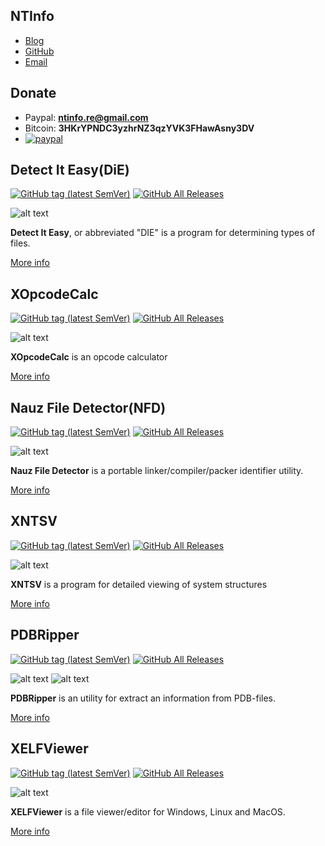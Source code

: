 ## NTInfo
- [Blog](http://n10info.blogspot.com/)
- [GitHub](https://github.com/horsicq/)
- [Email](mailto:horsicq@gmail.com?subject=NTInfo)

## Donate
- Paypal: **ntinfo.re@gmail.com** 
- Bitcoin: **3HKrYPNDC3yzhrNZ3qzYVK3FHawAsny3DV**
- [![paypal](https://www.paypalobjects.com/en_US/i/btn/btn_donateCC_LG.gif)](https://www.paypal.com/cgi-bin/webscr?cmd=_s-xclick&hosted_button_id=NF3FBD3KHMXDN)

## Detect It Easy(DiE)
[![GitHub tag (latest SemVer)](https://img.shields.io/github/tag/horsicq/DIE-engine.svg)](https://github.com/horsicq/DIE-engine/releases)
[![GitHub All Releases](https://img.shields.io/github/downloads/horsicq/DIE-engine/total.svg)](https://github.com/horsicq/DIE-engine/releases)

![alt text](https://github.com/horsicq/Detect-It-Easy/raw/master/screenshot.jpg "Screenshot")

**Detect It Easy**, or abbreviated "DIE" is a program for determining types of files.

[More info](https://github.com/horsicq/Detect-It-Easy)

## XOpcodeCalc
[![GitHub tag (latest SemVer)](https://img.shields.io/github/tag/horsicq/XOpcodeCalc.svg)](https://github.com/horsicq/XOpcodeCalc/releases)
[![GitHub All Releases](https://img.shields.io/github/downloads/horsicq/XOpcodeCalc/total.svg)](https://github.com/horsicq/XOpcodeCalc/releases)

![alt text](https://github.com/horsicq/XOpcodeCalc/raw/master/screenshot_gui.jpg "Screenshot")

**XOpcodeCalc** is an opcode calculator

[More info](https://github.com/horsicq/XOpcodeCalc)

## Nauz File Detector(NFD)
[![GitHub tag (latest SemVer)](https://img.shields.io/github/tag/horsicq/Nauz-File-Detector.svg)](https://github.com/horsicq/Nauz-File-Detector/releases)
[![GitHub All Releases](https://img.shields.io/github/downloads/horsicq/Nauz-File-Detector/total.svg)](https://github.com/horsicq/Nauz-File-Detector/releases)

![alt text](https://github.com/horsicq/Nauz-File-Detector/raw/master/screenshot_gui.jpg "Screenshot")

**Nauz File Detector** is a portable linker/compiler/packer identifier utility.

[More info](https://github.com/horsicq/Nauz-File-Detector)

## XNTSV
[![GitHub tag (latest SemVer)](https://img.shields.io/github/tag/horsicq/xntsv.svg)](https://github.com/horsicq/xntsv/releases)
[![GitHub All Releases](https://img.shields.io/github/downloads/horsicq/xntsv/total.svg)](https://github.com/horsicq/xntsv/releases)

![alt text](https://github.com/horsicq/xntsv/raw/master/screenshot.jpg "Screenshot")

**XNTSV** is a program for detailed viewing of system structures

[More info](https://github.com/horsicq/xntsv)

## PDBRipper
[![GitHub tag (latest SemVer)](https://img.shields.io/github/tag/horsicq/PDBRipper.svg)](https://github.com/horsicq/PDBRipper/releases)
[![GitHub All Releases](https://img.shields.io/github/downloads/horsicq/PDBRipper/total.svg)](https://github.com/horsicq/PDBRipper/releases)

![alt text](https://github.com/horsicq/PDBRipper/raw/master/docs/screenshot_gui.jpg "Screenshot")
![alt text](https://github.com/horsicq/PDBRipper/raw/master/docs/screenshot_console.jpg "Screenshot")

**PDBRipper** is an utility for extract an information from PDB-files.

[More info](https://github.com/horsicq/PDBRipper)

## XELFViewer
[![GitHub tag (latest SemVer)](https://img.shields.io/github/tag/horsicq/XELFViewer.svg)](https://github.com/horsicq/XELFViewer/releases)
[![GitHub All Releases](https://img.shields.io/github/downloads/horsicq/XELFViewer/total.svg)](https://github.com/horsicq/XELFViewer/releases)

![alt text](https://github.com/horsicq/XELFViewer/raw/master/docs/1.png "Screenshot")

**XELFViewer** is a file viewer/editor for Windows, Linux and MacOS.

[More info](https://github.com/horsicq/XELFViewer)